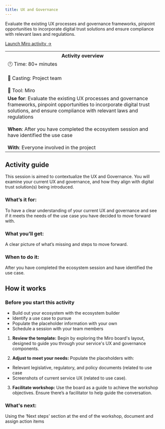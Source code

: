 ```yaml
---
title: UX and Governance
---
```


Evaluate the existing UX processes and governance frameworks, pinpoint opportunities to incorporate digital trust solutions and ensure compliance with relevant laws and regulations.

[Launch Miro activity →](https://miro.com/app/board/uXjVK60_OYg=/)

<table>
	<tr>
    <th>Activity overview</th>
  </tr>
	<tr>
		<td>
            🕛 Time: 80+ minutes <br></br>
			🙌 Casting: Project team <br></br>
			🔨 Tool: Miro
		</td>
	</tr>
	<tr> 
		<td>
				<b>Use for</b>: Evaluate the existing UX processes and governance frameworks, pinpoint opportunities to incorporate digital trust solutions, and ensure compliance with relevant laws and regulations<br></br>
				<b>When</b>: After you have completed the ecosystem session and have identified the use case <br></br>
				<b>With</b>: Everyone involved in the project
		</td>
	</tr>

</table>

<!-- ![A screenshot of the UX and governance session](/img/deliverymanual/UX-and-Governance-Session.png) -->

## Activity guide
This session is aimed to contextualize the UX and Governance. You will examine your current UX and governance, and how they align with digital trust solution(s) being introduced.

### What’s it for:
To have a clear understanding of your current UX and governance and see if it meets the needs of the use case you have decided to move forward with.

### What you’ll get:
A clear picture of what’s missing and steps to move forward.

### When to do it:
After you have completed the ecosystem session and have identified the use case.

## How it works

### Before you start this activity
-   Build out your ecosystem with the ecosystem builder
-   Identify a use case to pursue
-   Populate the placeholder information with your own
-   Schedule a session with your team members

1.  **Review the template:** 
Begin by exploring the Miro board's layout, designed to guide you through your service's UX and governance components. 

2.  **Adjust to meet your needs:** 
Populate the placeholders with:
- Relevant legislative, regulatory, and policy documents (related to use case
- Screenshots of current service UX (related to use case).

3.  **Facilitate workshop:** 
Use the board as a guide to achieve the workshop objectives. Ensure there’s a facilitator to help guide the conversation.
    
### What's next:
Using the ‘Next steps’ section at the end of the workshop, document and assign action items
